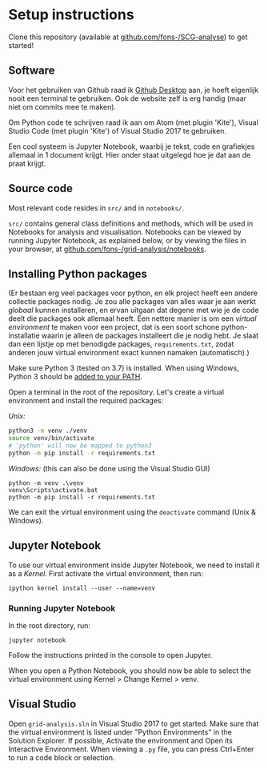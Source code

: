 # Setup instructions

Clone this repository (available at [github.com/fons-/SCG-analyse](https://github.com/fons-/SCG-analyse)) to get started!

## Software

Voor het gebruiken van Github raad ik [Github Desktop](https://desktop.github.com/) aan, je hoeft eigenlijk nooit een terminal te gebruiken. Ook de website zelf is erg handig (maar niet om commits mee te maken). 

Om Python code te schrijven raad ik aan om Atom (met plugin 'Kite'), Visual Studio Code (met plugin 'Kite') of Visual Studio 2017 te gebruiken. 

Een cool systeem is Jupyter Notebook, waarbij je tekst, code en grafiekjes allemaal in 1 document krijgt. Hier onder staat uitgelegd hoe je dat aan de praat krijgt.

## Source code

Most relevant code resides in `src/` and in `notebooks/`.

`src/` contains general class definitions and methods, which will be used in Notebooks for analysis and visualisation. Notebooks can be viewed by running Jupyter Notebook, as explained below, or by viewing the files in your browser, at [github.com/fons-/grid-analysis/notebooks](https://github.com/fons-/grid-analysis/notebooks).

## Installing Python packages

(Er bestaan erg veel packages voor python, en elk project heeft een andere collectie packages nodig. Je zou alle packages van alles waar je aan werkt *globaal* kunnen installeren, en ervan uitgaan dat degene met wie je de code deelt die packages ook allemaal heeft. Een nettere manier is om een *virtual environment* te maken voor een project, dat is een soort schone python-installatie waarin je alleen de packages installeert die je nodig hebt. Je slaat dan een lijstje op met benodigde packages, `requirements.txt`, zodat anderen jouw virtual environment exact kunnen namaken (automatisch).)

Make sure Python 3 (tested on 3.7) is installed. When using Windows, Python 3 should be [added to your PATH](https://docs.python.org/3/using/windows.html#using-on-windows).

Open a terminal in the root of the repository. Let's create a virtual environment and install the required packages:

*Unix:*

```bash
python3 -m venv ./venv
source venv/bin/activate
# 'python' will now be mapped to python3
python -m pip install -r requirements.txt
```

*Windows:* (this can also be done using the Visual Studio GUI)

```dos
python -m venv .\venv
venv\Scripts\activate.bat
python -m pip install -r requirements.txt
```



We can exit the virtual environment using the `deactivate` command (Unix & Windows).

## Jupyter Notebook

To use our virtual environment inside Jupyter Notebook, we need to install it as a *Kernel*. First activate the virtual environment, then run:

```
ipython kernel install --user --name=venv
```

### Running Jupyter Notebook

In the root directory, run:

```
jupyter notebook
```

Follow the instructions printed in the console to open Jupyter.

When you open a Python Notebook, you should now be able to select the virtual environment using Kernel > Change Kernel > venv.

## Visual Studio

Open `grid-analysis.sln` in Visual Studio 2017 to get started. Make sure that the virtual environment is listed under "Python Environments" in the Solution Explorer. If possible, Activate the environment and Open its Interactive Environment. When viewing a `.py` file, you can press Ctrl+Enter to run a code block or selection. 

